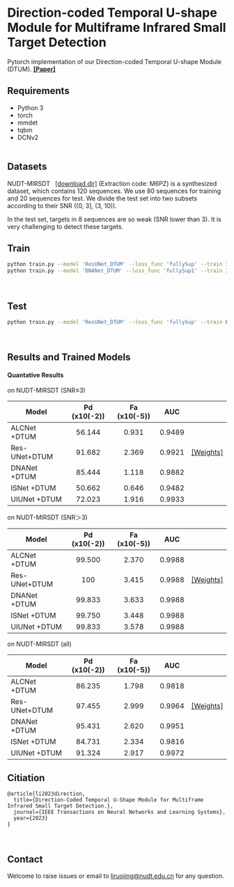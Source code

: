 # Direction-coded Temporal U-shape Module for Multiframe Infrared Small Target Detection

Pytorch implementation of our Direction-coded Temporal U-shape Module (DTUM).&nbsp;[**[Paper]**](https://ieeexplore.ieee.org/stamp/stamp.jsp?tp=&arnumber=10321723)


## Requirements
- Python 3
- torch
- mmdet
- tqbm
- DCNv2
<br><br>

## Datasets

NUDT-MIRSDT &nbsp; [[download dir]](https://mail.nudt.edu.cn/coremail/common/nfFile.jsp?share_link=5418DA3CCDBA48F8A81AE154DA02C3D5&uid=liruojing%40nudt.edu.cn) (Extraction code: M6PZ)
is a synthesized dataset, which contains 120 sequences. We use 80 sequences for training and 20 sequences for test.
We divide the test set into two subsets according to their SNR ((0, 3], (3, 10)).

In the test set, targets in 8 sequences are so weak (SNR lower than 3). It is very challenging to detect these targets.


## Train
```bash
python train.py --model 'ResUNet_DTUM' --loss_func 'fullySup' --train 1 --test 0 --fullySupervised True
python train.py --model 'DNANet_DTUM' --loss_func 'fullySup1' --train 1 --test 0 --fullySupervised True --SpatialDeepSup False
```
<br>


## Test
```bash
python train.py --model 'ResUNet_DTUM' --loss_func 'fullySup' --train 0 --test 1 --pth_path [trained model path]
```
<br>


## Results and Trained Models

#### Quantative Results 

on NUDT-MIRSDT (SNR≤3)

| Model         | Pd (x10(-2))|  Fa (x10(-5)) | AUC ||
| ------------- |:-------------:|:-----:|:-----:|:-----:|
| ALCNet  +DTUM | 56.144 | 0.931 | 0.9489|
| Res-UNet+DTUM | 91.682 | 2.369 | 0.9921 | [[Weights]](https://github.com/TinaLRJ/Multi-frame-infrared-small-target-detection-DTUM/blob/main/results/ResUNet_DTUM_SpatialDeepSupFalse_fullySup/ResUNet_DTUM.pth) |
| DNANet  +DTUM | 85.444 | 1.118 | 0.9882 |
| ISNet   +DTUM | 50.662 | 0.646 | 0.9482 |
| UIUNet  +DTUM | 72.023 | 1.916 | 0.9933 |


on NUDT-MIRSDT (SNR＞3)

| Model         | Pd (x10(-2))|  Fa (x10(-5)) | AUC ||
| ------------- |:-------------:|:-----:|:-----:|:-----:|
| ALCNet  +DTUM | 99.500 | 2.370 | 0.9988|
| Res-UNet+DTUM | 100    | 3.415 | 0.9988 | [[Weights]](https://github.com/TinaLRJ/Multi-frame-infrared-small-target-detection-DTUM/blob/main/results/ResUNet_DTUM_SpatialDeepSupFalse_fullySup/ResUNet_DTUM.pth) |
| DNANet  +DTUM | 99.833 | 3.633 | 0.9988 |
| ISNet   +DTUM | 99.750 | 3.448 | 0.9988 |
| UIUNet  +DTUM | 99.833 | 3.578 | 0.9988 |


on NUDT-MIRSDT (all)

| Model         | Pd (x10(-2))|  Fa (x10(-5)) | AUC ||
| ------------- |:-------------:|:-----:|:-----:|:-----:|
| ALCNet  +DTUM | 86.235 | 1.798 | 0.9818|
| Res-UNet+DTUM | 97.455 | 2.999 | 0.9964 | [[Weights]](https://github.com/TinaLRJ/Multi-frame-infrared-small-target-detection-DTUM/blob/main/results/ResUNet_DTUM_SpatialDeepSupFalse_fullySup/ResUNet_DTUM.pth) |
| DNANet  +DTUM | 95.431 | 2.620 | 0.9951 |
| ISNet   +DTUM | 84.731 | 2.334 | 0.9816 |
| UIUNet  +DTUM | 91.324 | 2.917 | 0.9972 |

## Citiation
```
@article{li2023direction,
  title={Direction-Coded Temporal U-Shape Module for Multiframe Infrared Small Target Detection.},
  journal={IEEE Transactions on Neural Networks and Learning Systems},
  year={2023}
}
```
<br>

## Contact
Welcome to raise issues or email to [liruojing@nudt.edu.cn](liruojing@nudt.edu.cn) for any question.
